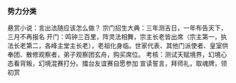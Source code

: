 ### 势力分类

悬赏小说：言出法随应该怎么做？ 宗门招生大典：三年测吉日，一年布告天下，三月不再报名 开门：鸣钟三百里，阵灵法相舞，宗主长老皆出席（宗主第一，执法长老第二，各峰主堂主长老），老祖化身临。世家代表、其他门派使者、皇室供奉团、散修观察者，弟子观察团玄舟，购买席位。 考核：测试天赋境界，幻境心态看背叛，幻境混赛打分。擂台友谊赛自愿参加 宣读誓言，拜师礼，取魂牌，领初赏